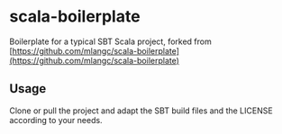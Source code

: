 # scala-boilerplate
Boilerplate for a typical SBT Scala project, forked from [https://github.com/mlangc/scala-boilerplate](https://github.com/mlangc/scala-boilerplate)

## Usage
Clone or pull the project and adapt the SBT build files and the LICENSE according to your needs.
